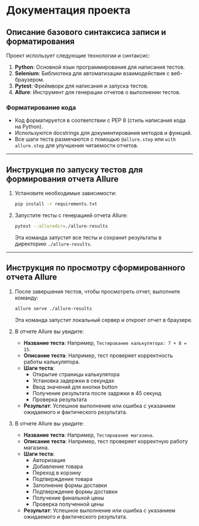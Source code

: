 # Документация проекта

## Описание базового синтаксиса записи и форматирования

Проект использует следующие технологии и синтаксис:

1. **Python**: Основной язык программирования для написания тестов.
2. **Selenium**: Библиотека для автоматизации взаимодействия с веб-браузером.
3. **Pytest**: Фреймворк для написания и запуска тестов.
4. **Allure**: Инструмент для генерации отчетов о выполнении тестов.

### Форматирование кода

- Код форматируется в соответствии с PEP 8 (стиль написания кода на Python).
- Используются docstrings для документирования методов и функций.
- Все шаги теста размечаются с помощью `@allure.step` или `with allure.step` для улучшения читаемости отчетов.

---

## Инструкция по запуску тестов для формирования отчета Allure

1. Установите необходимые зависимости:
   ```bash
   pip install -r requirements.txt
   ```

2. Запустите тесты с генерацией отчета Allure:
   ```bash
   pytest --alluredir=./allure-results
   ```

   Эта команда запустит все тесты и сохранит результаты в директорию `./allure-results`.

---

## Инструкция по просмотру сформированного отчета Allure

1. После завершения тестов, чтобы просмотреть отчет, выполните команду:
   ```bash
   allure serve ./allure-results
   ```

   Эта команда запустит локальный сервер и откроет отчет в браузере.

2. В отчете Allure вы увидите:
   - **Название теста**: Например, `Тестирование калькулятора: 7 + 8 = 15`.
   - **Описание теста**: Например, тест проверяет корректность работы калькулятора.
   - **Шаги теста**:
     - Открытие страницы калькулятора
     - Установка задержки в секундах
     - Ввод значений для кнопки button
     - Получение результата после задржки в 45 секунд
     - Проверка результата
   - **Результат**: Успешное выполнение или ошибка с указанием ожидаемого и фактического результата.

3. В отчете Allure вы увидите:
   - **Название теста**: Например, `Тестирование магазина`.
   - **Описание теста**: Например, тест проверяет корректную работу магазина.
   - **Шаги теста**:
     - Авторизация
     - Добавление товара
     - Переход в корзину
     - Подтверждение товара
     - Заполнение формы доставки
     - Подтверждение формы доставки
     - Получение финальной цены
     - Проверка полученной цены
   - **Результат**: Успешное выполнение или ошибка с указанием ожидаемого и фактического результата.